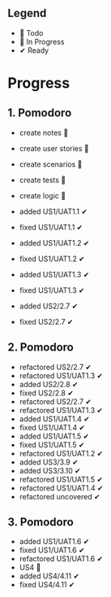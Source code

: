 ## Legend

- 📃 Todo
- 🚧 In Progress
- ✔ Ready

# Progress

## 1. Pomodoro
 - create notes 🚧
 - create user stories 🚧
 - create scenarios 🚧
 - create tests 🚧
 - create logic 🚧

 - added US1/UAT1.1 ✔
 - fixed US1/UAT1.1 ✔
 - added US1/UAT1.2 ✔
 - fixed US1/UAT1.2 ✔
 - added US1/UAT1.3 ✔
 - fixed US1/UAT1.3 ✔
 - added US2/2.7 ✔
 - fixed US2/2.7 ✔

## 2. Pomodoro
 - refactored US2/2.7 ✔
 - refactored US1/UAT1.3 ✔
 - added US2/2.8 ✔
 - fixed US2/2.8 ✔
 - refactored US2/2.7 ✔
 - refactored US1/UAT1.3 ✔
 - added US1/UAT1.4 ✔
 - fixed US1/UAT1.4 ✔
 - added US1/UAT1.5 ✔
 - fixed US1/UAT1.5 ✔
 - refactored US1/UAT1.2 ✔
 - added US3/3.9 ✔
 - added US3/3.10 ✔
 - refactored US1/UAT1.5 ✔
 - refactored US1/UAT1.4 ✔
 - refactored uncovered ✔

## 3. Pomodoro
 - added US1/UAT1.6 ✔
 - fixed US1/UAT1.6 ✔
 - refactored US1/UAT1.6 ✔
 - US4 🚧
 - added US4/4.11 ✔
 - fixed US4/4.11 ✔